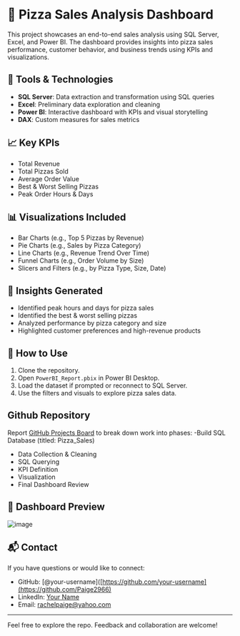 # 🍕 Pizza Sales Analysis Dashboard

This project showcases an end-to-end sales analysis using SQL Server, Excel, and Power BI. The dashboard provides insights into pizza sales performance, customer behavior, and business trends using KPIs and visualizations.

## 🔧 Tools & Technologies

- **SQL Server**: Data extraction and transformation using SQL queries
- **Excel**: Preliminary data exploration and cleaning
- **Power BI**: Interactive dashboard with KPIs and visual storytelling
- **DAX**: Custom measures for sales metrics

## 📈 Key KPIs

- Total Revenue
- Total Pizzas Sold
- Average Order Value
- Best & Worst Selling Pizzas
- Peak Order Hours & Days

## 📊 Visualizations Included

- Bar Charts (e.g., Top 5 Pizzas by Revenue)
- Pie Charts (e.g., Sales by Pizza Category)
- Line Charts (e.g., Revenue Trend Over Time)
- Funnel Charts (e.g., Order Volume by Size)
- Slicers and Filters (e.g., by Pizza Type, Size, Date)

## 🧠 Insights Generated

- Identified peak hours and days for pizza sales
- Identified the best & worst selling pizzas
- Analyzed performance by pizza category and size
- Highlighted customer preferences and high-revenue products

## 🚀 How to Use

1. Clone the repository.
2. Open `PowerBI_Report.pbix` in Power BI Desktop.
3. Load the dataset if prompted or reconnect to SQL Server.
4. Use the filters and visuals to explore pizza sales data.

## Github Repository

Report [GitHub Projects Board](https://github.com/Paige2966/Pizza-Sales-Analysis/edit/main/README.md) to break down work into phases:
-Build SQL Database (titled: Pizza_Sales)
- Data Collection & Cleaning
- SQL Querying
- KPI Definition
- Visualization
- Final Dashboard Review

## 📸 Dashboard Preview

![image](https://github.com/user-attachments/assets/cd0f2487-e311-4f88-9149-d0aac5774261)

## 📬 Contact

If you have questions or would like to connect:

- GitHub: [@your-username]([https://github.com/your-username](https://github.com/Paige2966)
- LinkedIn: [Your Name](https://www.linkedin.com/in/rachel-p-339803204)
- Email: rachelpaige@yahoo.com

---

Feel free to explore the repo. Feedback and collaboration are welcome!
